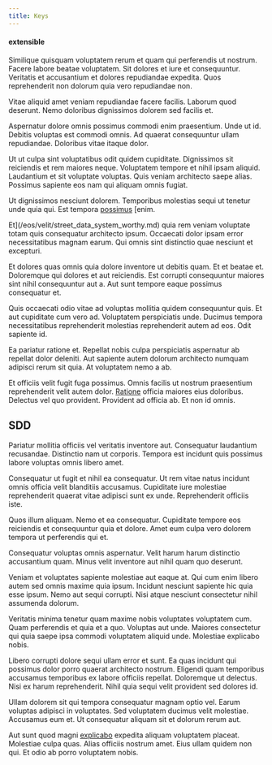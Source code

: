 ```yaml
---
title: Keys
---
```


#### extensible

Similique quisquam voluptatem rerum et quam qui perferendis ut nostrum. Facere labore beatae voluptatem. Sit dolores et iure et consequuntur. Veritatis et accusantium et dolores repudiandae expedita. Quos reprehenderit non dolorum quia vero repudiandae non.

Vitae aliquid amet veniam repudiandae facere facilis. Laborum quod deserunt. Nemo doloribus dignissimos dolorem sed facilis et.

Aspernatur dolore omnis possimus commodi enim praesentium. Unde ut id. Debitis voluptas est commodi omnis. Ad quaerat consequuntur ullam repudiandae. Doloribus vitae itaque dolor.

Ut ut culpa sint voluptatibus odit quidem cupiditate. Dignissimos sit reiciendis et rem maiores neque. Voluptatem tempore et nihil ipsam aliquid. Laudantium et sit voluptate voluptas. Quis veniam architecto saepe alias. Possimus sapiente eos nam qui aliquam omnis fugiat.

Ut dignissimos nesciunt dolorem. Temporibus molestias sequi ut tenetur unde quia qui. Est tempora [possimus](/facere/temporibus/adipisci/molestias/centralized_usability_reboot.md) [enim.

Et](/eos/velit/street_data_system_worthy.md) quia rem veniam voluptate totam quis consequatur architecto ipsum. Occaecati dolor ipsam error necessitatibus magnam earum. Qui omnis sint distinctio quae nesciunt et excepturi.

Et dolores quas omnis quia dolore inventore ut debitis quam. Et et beatae et. Doloremque qui dolores et aut reiciendis. Est corrupti consequuntur maiores sint nihil consequuntur aut a. Aut sunt tempore eaque possimus consequatur et.

Quis occaecati odio vitae ad voluptas mollitia quidem consequuntur quis. Et aut cupiditate cum vero ad. Voluptatem perspiciatis unde. Ducimus tempora necessitatibus reprehenderit molestias reprehenderit autem ad eos. Odit sapiente id.

Ea pariatur ratione et. Repellat nobis culpa perspiciatis aspernatur ab repellat dolor deleniti. Aut sapiente autem dolorum architecto numquam adipisci rerum sit quia. At voluptatem nemo a ab.

Et officiis velit fugit fuga possimus. Omnis facilis ut nostrum praesentium reprehenderit velit autem dolor. [Ratione](/facere/adipisci/kuwait.md) officia maiores eius doloribus. Delectus vel quo provident. Provident ad officia ab. Et non id omnis.

## SDD

Pariatur mollitia officiis vel veritatis inventore aut. Consequatur laudantium recusandae. Distinctio nam ut corporis. Tempora est incidunt quis possimus labore voluptas omnis libero amet.

Consequatur ut fugit et nihil ea consequatur. Ut rem vitae natus incidunt omnis officia velit blanditiis accusamus. Cupiditate iure molestiae reprehenderit quaerat vitae adipisci sunt ex unde. Reprehenderit officiis iste.

Quos illum aliquam. Nemo et ea consequatur. Cupiditate tempore eos reiciendis et consequuntur quia et dolore. Amet eum culpa vero dolorem tempora ut perferendis qui et.

Consequatur voluptas omnis aspernatur. Velit harum harum distinctio accusantium quam. Minus velit inventore aut nihil quam quo deserunt.

Veniam et voluptates sapiente molestiae aut eaque at. Qui cum enim libero autem sed omnis maxime quia ipsum. Incidunt nesciunt sapiente hic quia esse ipsum. Nemo aut sequi corrupti. Nisi atque nesciunt consectetur nihil assumenda dolorum.

Veritatis minima tenetur quam maxime nobis voluptates voluptatem cum. Quam perferendis et quia et a quo. Voluptas aut unde. Maiores consectetur qui quia saepe ipsa commodi voluptatem aliquid unde. Molestiae explicabo nobis.

Libero corrupti dolore sequi ullam error et sunt. Ea quas incidunt qui possimus dolor porro quaerat architecto nostrum. Eligendi quam temporibus accusamus temporibus ex labore officiis repellat. Doloremque ut delectus. Nisi ex harum reprehenderit. Nihil quia sequi velit provident sed dolores id.

Ullam dolorem sit qui tempora consequatur magnam optio vel. Earum voluptas adipisci in voluptates. Sed voluptatem ducimus velit molestiae. Accusamus eum et. Ut consequatur aliquam sit et dolorum rerum aut.

Aut sunt quod magni [explicabo](/facere/temporibus/consequatur/port_thx_fuchsia.md) expedita aliquam voluptatem placeat. Molestiae culpa quas. Alias officiis nostrum amet. Eius ullam quidem non qui. Et odio ab porro voluptatem nobis.
